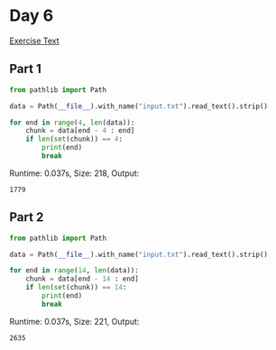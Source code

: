 # Day 6

[Exercise Text](https://adventofcode.com/2022/day/6)

## Part 1
```python
from pathlib import Path

data = Path(__file__).with_name("input.txt").read_text().strip()

for end in range(4, len(data)):
    chunk = data[end - 4 : end]
    if len(set(chunk)) == 4:
        print(end)
        break

```
Runtime: 0.037s, Size: 218, Output:
```
1779
```
## Part 2
```python
from pathlib import Path

data = Path(__file__).with_name("input.txt").read_text().strip()

for end in range(14, len(data)):
    chunk = data[end - 14 : end]
    if len(set(chunk)) == 14:
        print(end)
        break

```
Runtime: 0.037s, Size: 221, Output:
```
2635
```